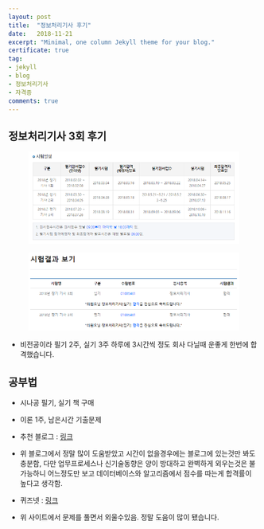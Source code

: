 ```yaml
---
layout: post
title:  "정보처리기사 후기"
date:   2018-11-21
excerpt: "Minimal, one column Jekyll theme for your blog."
certificate: true
tag:
- jekyll
- blog
- 정보처리기사
- 자격증
comments: true
---
```


## 정보처리기사 3회 후기

<figure>
    <a href="/assets/img/cert_01.png"><img src="/assets/img/cert_01.png"></a>
    <!--<figcaption>Caption describing these two images.</figcaption>-->
</figure>

<figure>
    <a href="/assets/img/cert_02.png"><img src="/assets/img/cert_02.png"></a>
    <!--<figcaption>Caption describing these two images.</figcaption>-->
</figure>

* 비전공이라 필기 2주, 실기 3주 하루에 3시간씩 정도 회사 다닐때 운좋게 한번에 합격했습니다.

## 공부법
* 시나공 필기, 실기 책 구매
* 이론 1주, 남은시간 기출문제   
* 추천 블로그 : <a href="http://blog.naver.com/PostList.nhn?blogId=h850415&categoryNo=37&skinType=&skinId=&from=menu&userSelectMenu=true">링크</a>

* 위 블로그에서 정말 많이 도움받았고 시간이 없을경우에는 블로그에 있는것만 봐도 충분함, 다만 업무프로세스나 신기술동향은 양이 방대하고 완벽하게 외우는것은 불가능하니 어느정도만 보고 데이터베이스와 알고리즘에서 점수를 따는게 합격률이 높다고 생각함.
* 퀴즈넷 : <a href="https://quizlet.com/join/XkhJNrmEM">링크</a>
* 위 사이트에서 문제를 풀면서 외울수있음. 정말 도움이 많이 됐습니다.

